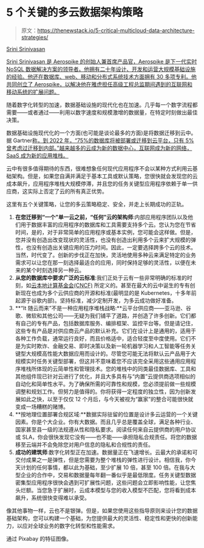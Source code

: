 # 5 个关键的多云数据架构策略

> 原文：<https://thenewstack.io/5-critical-multicloud-data-architecture-strategies/>

[](https://www.aerospike.com/)

[Srini Srinivasan](https://www.aerospike.com/)

[Srini Srinivasan 是 Aerospike 的创始人兼首席产品官，Aerospike 是下一代实时 NoSQL 数据解决方案的领导者。他拥有二十年设计、开发和运营大规模基础设施的经验。他还在数据库、web、移动和分布式系统技术方面拥有 30 多项专利。他共同创立了 Aerospike，以解决他在雅虎担任高级工程总监期间遇到的互联网和移动系统的扩展问题。](https://www.aerospike.com/)

[](https://www.aerospike.com/)[](https://www.aerospike.com/)

随着数字化转型的加速，数据基础设施的现代化也在加速。几乎每一个数字流程都需要——或者通过——利用以数字速度和规模激增的数据量，在特定时刻做出最佳决策。

数据基础设施现代化的一个方面(也可能是谈论最多的方面)是将数据迁移到云中。据 Gartner[称，到 2022 年，“75%的数据库将被部署或迁移到云平台，只有 5%曾考虑过迁移到内部。”越来越多的云成为新的数据中心，互联网成为新的网络，SaaS 成为新的应用堆栈。](https://www.gartner.com/en/newsroom/press-releases/2019-07-01-gartner-says-the-future-of-the-database-market-is-the)

云中有很多值得期待的东西，很难想象任何现代应用程序不会以某种方式利用云基础架构。但是，如果您自满并满足于基本工具或默认策略，您很快就会发现您的云成本飙升，应用程序堆栈大规模停滞，并且您的任务关键型应用程序依赖于单一供应商，这实际上否定了云的所有真正优势。

这里有五个关键策略，让您的多云策略稳定、安全，并走上长期成功的正轨。

1.  **在您迁移到“一个”单一云之前，“任何”云的架构师**:内部应用程序团队以及他们用于数据丰富的应用程序的数据库和工具需要支持多个云。您认为您在节省时间，是的，对于非常简单的应用程序或基本实例，您可能会这样做。但是，您并没有创造出改变现状的灵活性，也没有创造出利用多个云来扩大规模的弹性，也没有创造出关键应用的压力时间。因此，一定要选择跨多个云的技术。当然，时代变了。创新的步伐正在加快，灵活地使用多种云来满足特定的业务需求可以让您在那一刻选择最适合的应用，同时保持足够的灵活性，以便在未来的某个时刻选择另一种云。
2.  **从您的数据库中要求广泛的云标准**:我们正处于云有一些非常明确的标准的时刻，如[云本地计算基金会(CNCF)](https://www.cncf.io/) 所定义的。甚至在最大的云中诞生的专有创新现在也成为多个云供应商的开源和标准(最明显的是 Kubernetes，十多年前起源于谷歌内部)。坚持标准，减少定制开发，为多云成功做好准备。
3.  **“It 随云而来”不是一种应用程序堆栈战略:**云平台供应商——亚马逊、谷歌、微软和其他公司——无疑为我们铺平了道路，并创造了许多创新。它们都有自己的专有产品，包括数据库服务、编排框架、监控平台等。但是请记住，这些专有产品是对供应商云产品的默认补充。它们在设计上是通用的，适用于各种工作负载，通常运行良好，而且价格适中，适合轻度至中度使用。它们不是为实时欺诈、金融交易、即时决策以及新一轮机器学习和人工智能等任务关键型大规模高性能大数据应用而设计的。尽管您可能无法将默认云产品用于大规模实时任务关键型部署，但这并不意味着您不应该完全采用这些通用应用程序堆栈所体现的云简单性和管理技术。您的堆栈中的同类最佳数据库、工具和其他组件现已针对云进行了优化，并且大多具有与“内置”云提供商选项相似的自动化和简单性水平。为了确保所需的可靠性和规模，您必须提前做一些规模调整和规划工作。但努力是值得的。你将获得一定程度的独立性，因为创新发展如此之快，以至于仅仅 12 个月后，与今天被视为“赢家”的整合可能很快就变成一场糟糕的赌博。
4.  **按地理位置部署合规区域:**数据实际驻留的位置是设计多云运营的一个关键因素。你是个大企业。你有大数据。而且几乎总是覆盖全球，满足各种行业、国家甚至县一级的法规遵从性和隐私要求。阅读任何来自云提供商的用户协议或 SLA，你会很快发现它没有——也不能——承担隐私合规责任。将您的数据移至云端并不会免除您对用户信息的隐私和合规性的责任。
5.  **成功的建筑师**:数字化转型正在加速。数据量正在飞速增长。云最大的承诺和可交付成果之一是弹性，但是您需要为整个堆栈的弹性进行设计。相信我，你今天计划的任何事情，都以此为基础，至少扩展 10 倍，甚至 100 倍。在我与大型企业的合作中，交易和数据量每年翻一番似乎是最低限度。任务关键型数据密集型应用程序很快会遇到可扩展性问题，这些问题会立即影响性能，让您焦头烂额。当您急于扩展时，云成本模型与您的收入模型不匹配，您将看到成本飙升，系统很快变得难以承受。

像其他事物一样，云也不是银弹。但是，如果您使用这些指导原则来设计您的数据基础架构，您可以构建一个基础，为您提供最大的灵活性、稳定性和更快的创新能力，以应对全球业务的数字化转型和性能需求。

通过 Pixabay 的特征图像。

<svg xmlns:xlink="http://www.w3.org/1999/xlink" viewBox="0 0 68 31" version="1.1"><title>Group</title> <desc>Created with Sketch.</desc></svg>